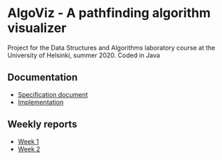 # AlgoViz - A pathfinding algorithm visualizer
Project for the Data Structures and Algorithms laboratory course at the University of Helsinki, summer 2020. 
Coded in Java

## Documentation
- [Specification document](documentation/specifications.md)
- [Implementation](documentation/implementation.md)

## Weekly reports
- [Week 1](documentation/weeklyreports/week1.md)
- [Week 2](documentation/weeklyreports/week2.md)
